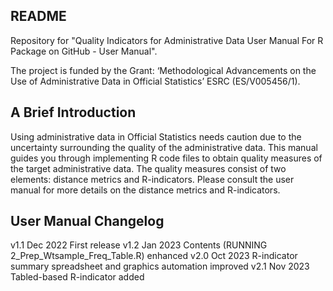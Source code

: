 ## README

Repository for "Quality Indicators for Administrative Data
User Manual For R Package on GitHub - User Manual".

The project is funded by the Grant: ‘Methodological Advancements on the Use of Administrative Data in Official Statistics’ ESRC (ES/V005456/1).

## A Brief Introduction

Using administrative data in Official Statistics needs caution due
to the uncertainty surrounding the quality of the administrative
data. This manual guides you through implementing R code files to
obtain quality measures of the target administrative data. The
quality measures consist of two elements: distance metrics and
R-indicators. Please consult the user manual for more details on the
distance metrics and R-indicators.

## User Manual Changelog
v1.1 Dec 2022 First release
v1.2 Jan 2023 Contents (RUNNING 2_Prep_Wtsample_Freq_Table.R) enhanced
v2.0 Oct 2023 R-indicator summary spreadsheet and graphics automation improved
v2.1 Nov 2023 Tabled-based R-indicator added